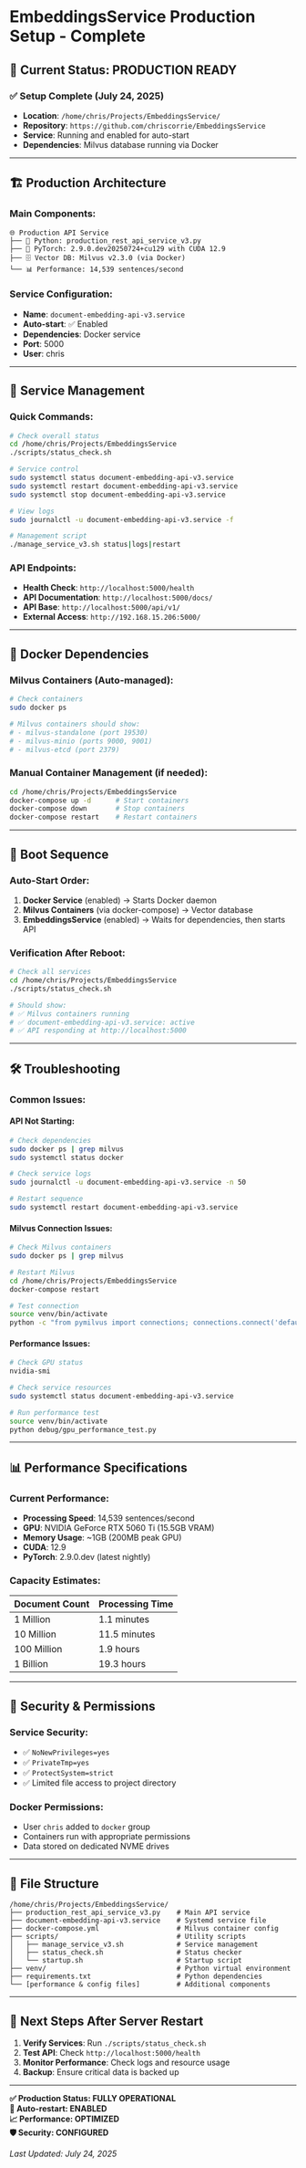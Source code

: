 # EmbeddingsService Production Setup - Complete

## 🎯 **Current Status: PRODUCTION READY**

### ✅ **Setup Complete (July 24, 2025)**
- **Location**: `/home/chris/Projects/EmbeddingsService/`
- **Repository**: `https://github.com/chriscorrie/EmbeddingsService`
- **Service**: Running and enabled for auto-start
- **Dependencies**: Milvus database running via Docker

---

## 🏗️ **Production Architecture**

### **Main Components**:
```
🌐 Production API Service
├── 🐍 Python: production_rest_api_service_v3.py
├── 🧠 PyTorch: 2.9.0.dev20250724+cu129 with CUDA 12.9
├── 🗄️ Vector DB: Milvus v2.3.0 (via Docker)
└── 📊 Performance: 14,539 sentences/second
```

### **Service Configuration**:
- **Name**: `document-embedding-api-v3.service`
- **Auto-start**: ✅ Enabled
- **Dependencies**: Docker service
- **Port**: 5000
- **User**: chris

---

## 🚀 **Service Management**

### **Quick Commands**:
```bash
# Check overall status
cd /home/chris/Projects/EmbeddingsService
./scripts/status_check.sh

# Service control
sudo systemctl status document-embedding-api-v3.service
sudo systemctl restart document-embedding-api-v3.service
sudo systemctl stop document-embedding-api-v3.service

# View logs
sudo journalctl -u document-embedding-api-v3.service -f

# Management script
./manage_service_v3.sh status|logs|restart
```

### **API Endpoints**:
- **Health Check**: `http://localhost:5000/health`
- **API Documentation**: `http://localhost:5000/docs/`
- **API Base**: `http://localhost:5000/api/v1/`
- **External Access**: `http://192.168.15.206:5000/`

---

## 🐳 **Docker Dependencies**

### **Milvus Containers** (Auto-managed):
```bash
# Check containers
sudo docker ps

# Milvus containers should show:
# - milvus-standalone (port 19530)
# - milvus-minio (ports 9000, 9001)  
# - milvus-etcd (port 2379)
```

### **Manual Container Management** (if needed):
```bash
cd /home/chris/Projects/EmbeddingsService
docker-compose up -d      # Start containers
docker-compose down       # Stop containers
docker-compose restart    # Restart containers
```

---

## 🔧 **Boot Sequence**

### **Auto-Start Order**:
1. **Docker Service** (enabled) → Starts Docker daemon
2. **Milvus Containers** (via docker-compose) → Vector database
3. **EmbeddingsService** (enabled) → Waits for dependencies, then starts API

### **Verification After Reboot**:
```bash
# Check all services
cd /home/chris/Projects/EmbeddingsService
./scripts/status_check.sh

# Should show:
# ✅ Milvus containers running
# ✅ document-embedding-api-v3.service: active  
# ✅ API responding at http://localhost:5000
```

---

## 🛠️ **Troubleshooting**

### **Common Issues**:

#### **API Not Starting**:
```bash
# Check dependencies
sudo docker ps | grep milvus
sudo systemctl status docker

# Check service logs
sudo journalctl -u document-embedding-api-v3.service -n 50

# Restart sequence
sudo systemctl restart document-embedding-api-v3.service
```

#### **Milvus Connection Issues**:
```bash
# Check Milvus containers
sudo docker ps | grep milvus

# Restart Milvus
cd /home/chris/Projects/EmbeddingsService
docker-compose restart

# Test connection
source venv/bin/activate
python -c "from pymilvus import connections; connections.connect('default', host='localhost', port='19530'); print('✅ Connected')"
```

#### **Performance Issues**:
```bash
# Check GPU status
nvidia-smi

# Check service resources
sudo systemctl status document-embedding-api-v3.service

# Run performance test
source venv/bin/activate
python debug/gpu_performance_test.py
```

---

## 📊 **Performance Specifications**

### **Current Performance**:
- **Processing Speed**: 14,539 sentences/second
- **GPU**: NVIDIA GeForce RTX 5060 Ti (15.5GB VRAM)
- **Memory Usage**: ~1GB (200MB peak GPU)
- **CUDA**: 12.9
- **PyTorch**: 2.9.0.dev (latest nightly)

### **Capacity Estimates**:
| Document Count | Processing Time |
|---------------|----------------|
| 1 Million     | 1.1 minutes    |
| 10 Million    | 11.5 minutes   |  
| 100 Million   | 1.9 hours      |
| 1 Billion     | 19.3 hours     |

---

## 🔐 **Security & Permissions**

### **Service Security**:
- ✅ `NoNewPrivileges=yes`
- ✅ `PrivateTmp=yes`
- ✅ `ProtectSystem=strict`
- ✅ Limited file access to project directory

### **Docker Permissions**:
- User `chris` added to `docker` group
- Containers run with appropriate permissions
- Data stored on dedicated NVME drives

---

## 📁 **File Structure**

```
/home/chris/Projects/EmbeddingsService/
├── production_rest_api_service_v3.py    # Main API service
├── document-embedding-api-v3.service    # Systemd service file
├── docker-compose.yml                   # Milvus container config
├── scripts/                             # Utility scripts
│   ├── manage_service_v3.sh             # Service management
│   ├── status_check.sh                  # Status checker
│   └── startup.sh                       # Startup script
├── venv/                                # Python virtual environment
├── requirements.txt                     # Python dependencies
└── [performance & config files]         # Additional components
```

---

## 🎯 **Next Steps After Server Restart**

1. **Verify Services**: Run `./scripts/status_check.sh`
2. **Test API**: Check `http://localhost:5000/health`
3. **Monitor Performance**: Check logs and resource usage
4. **Backup**: Ensure critical data is backed up

---

**✅ Production Status: FULLY OPERATIONAL**  
**🔄 Auto-restart: ENABLED**  
**📈 Performance: OPTIMIZED**  
**🛡️ Security: CONFIGURED**

*Last Updated: July 24, 2025*
